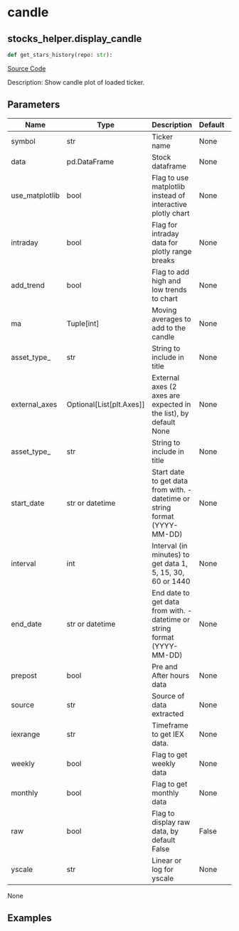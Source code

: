 # candle

## stocks_helper.display_candle

```python
def get_stars_history(repo: str):
```
[Source Code](https://github.com/OpenBB-finance/OpenBBTerminal/tree/main/openbb_terminal/stocks/stocks_helper.py#L433)

Description: Show candle plot of loaded ticker.

## Parameters

| Name | Type | Description | Default | Optional |
| ---- | ---- | ----------- | ------- | -------- |
| symbol | str | Ticker name | None | False |
| data | pd.DataFrame | Stock dataframe | None | False |
| use_matplotlib | bool | Flag to use matplotlib instead of interactive plotly chart | None | False |
| intraday | bool | Flag for intraday data for plotly range breaks | None | False |
| add_trend | bool | Flag to add high and low trends to chart | None | False |
| ma | Tuple[int] | Moving averages to add to the candle | None | False |
| asset_type_ | str | String to include in title | None | False |
| external_axes | Optional[List[plt.Axes]] | External axes (2 axes are expected in the list), by default None | None | True |
| asset_type_ | str | String to include in title | None | False |
| start_date | str or datetime | Start date to get data from with. - datetime or string format (YYYY-MM-DD) | None | True |
| interval | int | Interval (in minutes) to get data 1, 5, 15, 30, 60 or 1440 | None | False |
| end_date | str or datetime | End date to get data from with. - datetime or string format (YYYY-MM-DD) | None | True |
| prepost | bool | Pre and After hours data | None | False |
| source | str | Source of data extracted | None | False |
| iexrange | str | Timeframe to get IEX data. | None | False |
| weekly | bool | Flag to get weekly data | None | False |
| monthly | bool | Flag to get monthly data | None | False |
| raw | bool | Flag to display raw data, by default False | False | True |
| yscale | str | Linear or log for yscale | None | False |

None

## Examples

